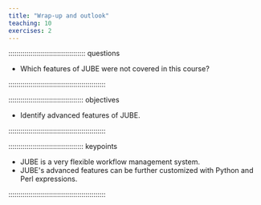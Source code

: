 ```yaml
---
title: "Wrap-up and outlook"
teaching: 10
exercises: 2
---
```



:::::::::::::::::::::::::::::::::::::: questions 

- Which features of JUBE were not covered in this course?

::::::::::::::::::::::::::::::::::::::::::::::::

::::::::::::::::::::::::::::::::::::: objectives

- Identify advanced features of JUBE.

::::::::::::::::::::::::::::::::::::::::::::::::

::::::::::::::::::::::::::::::::::::: keypoints

- JUBE is a very flexible workflow management system.
- JUBE's advanced features can be further customized with Python and Perl expressions.

::::::::::::::::::::::::::::::::::::::::::::::::




